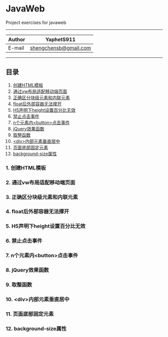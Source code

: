 # JavaWeb
Project exercises for javaweb

****

|Author|YaphetS911|
|---|---
|E-mail|shengchensb@gmail.com


****
## 目录
1. [创建HTML模板](#1.创建HTML模板)
2. [通过vw布局适配移动端页面](#2.通过vw布局适配移动端页面)
3. [正确区分块级元素和内联元素](#3.正确区分块级元素和内联元素)
4. [float后外部容器无法撑开](#4.float后外部容器无法撑开)
5. [H5声明下height设置百分比无效](#5.H5声明下height设置百分比无效)
6. [禁止点击事件](#6.禁止点击事件)
7. [n个元素内\<button>点击事件](#7.n个元素内<button>点击事件)
8. [jQuery效果函数](#8.jQuery效果函数)
9. [取整函数](#9.取整函数)
10. [\<div>内部元素垂直居中](#10<div>内部元素垂直居中)
11. [页面底部固定元素](#11.页面底部固定元素)
12. [background-size属性](#12.background-size属性)

### 1.  创建HTML模板
### 2.  通过vw布局适配移动端页面
### 3.  正确区分块级元素和内联元素
### 4.  float后外部容器无法撑开
### 5.  H5声明下height设置百分比无效
### 6.  禁止点击事件
### 7.  n个元素内\<button>点击事件
### 8.  jQuery效果函数
### 9.  取整函数
### 10.  \<div>内部元素垂直居中
### 11.  页面底部固定元素
### 12.  background-size属性
